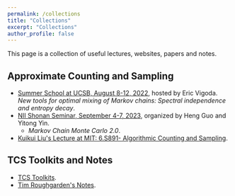```yaml
---
permalink: /collections
title: "Collections"
excerpt: "Collections"
author_profile: false
---
```


This page is a collection of useful lectures, websites, papers and notes.

## Approximate Counting and Sampling
* [Summer School at UCSB, August 8-12, 2022](https://sites.cs.ucsb.edu/~vigoda/School/), hosted by Eric Vigoda.<br>
    *New tools for optimal mixing of Markov chains: Spectral independence and entropy decay*.
* [NII Shonan Seminar, September 4-7, 2023](https://homepages.inf.ed.ac.uk/hguo/shonan23.html), organized by Heng Guo and Yitong Yin.<br>
  * *Markov Chain Monte Carlo 2.0*.
* [Kuikui Liu's Lecture at MIT: 6.S891- Algorithmic Counting and Sampling](https://kuikuiliu.github.io/teaching/au2023).

## TCS Toolkits and Notes
* [TCS Toolkits](https://www.diderot.one/courses/28).
* [Tim Roughgarden's Notes](https://timroughgarden.org/notes.html).